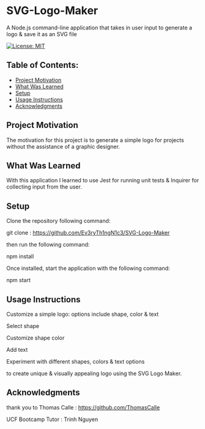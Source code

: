 # SVG-Logo-Maker
A Node.js command-line application that takes in user input to generate a logo 
& save it as an SVG file

[![License: MIT](https://img.shields.io/badge/License-MIT-yellow.svg)](https://opensource.org/licenses/MIT)

## Table of Contents:
- [Project Motivation](#project-motivation)
- [What Was Learned](#what-was-learned)
- [Setup](#setup)
- [Usage Instructions](#usage-instructions)
- [Acknowledgments](#acknowledgments)

## Project Motivation 
The motivation for this project is to generate a simple logo for projects 
without the assistance of a graphic designer.

## What Was Learned
With this application I learned to use Jest for running unit tests
& Inquirer for collecting input from the user.

## Setup
Clone the repository following command:

git clone : https://github.com/Ev3ryTh1ngN1c3/SVG-Logo-Maker

then run the following command:

npm install

Once installed, start the application with the following command:

npm start

## Usage Instructions
Customize a simple logo:
options include shape, color & text

Select shape

Customize shape color

Add text

Experiment with different shapes, colors & text options 

to create unique & visually appealing logo using the SVG Logo Maker.

## Acknowledgments
thank you to Thomas Calle : https://github.com/ThomasCalle

UCF Bootcamp Tutor : Trinh Nguyen 